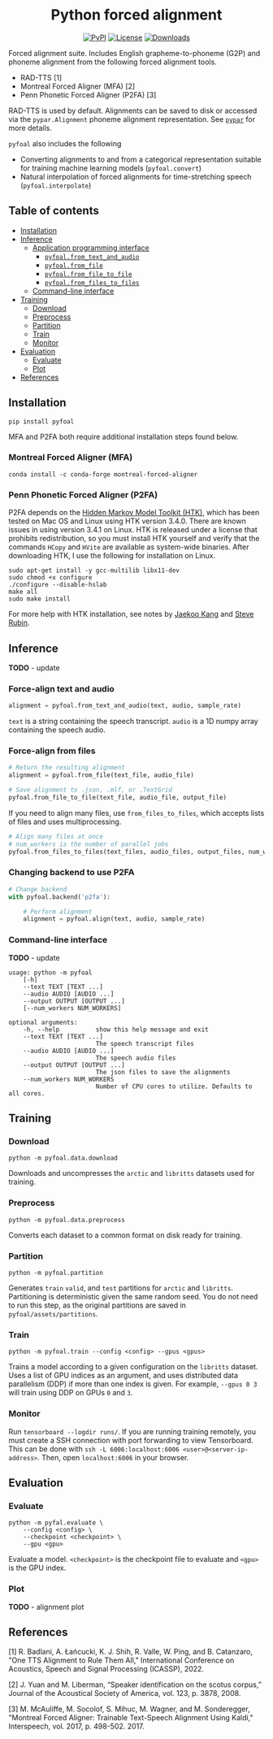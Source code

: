 <h1 align="center">Python forced alignment</h1>
<div align="center">

[![PyPI](https://img.shields.io/pypi/v/pyfoal.svg)](https://pypi.python.org/pypi/pyfoal)
[![License](https://img.shields.io/badge/License-MIT-blue.svg)](https://opensource.org/licenses/MIT)
[![Downloads](https://pepy.tech/badge/pyfoal)](https://pepy.tech/project/pyfoal)

</div>

Forced alignment suite. Includes English grapheme-to-phoneme (G2P) and
phoneme alignment from the following forced alignment tools.
 - RAD-TTS [1]
 - Montreal Forced Aligner (MFA) [2]
 - Penn Phonetic Forced Aligner (P2FA) [3]

RAD-TTS is used by default. Alignments can be saved to disk or accessed via the
`pypar.Alignment` phoneme alignment representation. See
[`pypar`](https://github.com/maxrmorrison/pypar) for more details.

`pyfoal` also includes the following
 - Converting alignments to and from a categorical representation
   suitable for training machine learning models (`pyfoal.convert`)
 - Natural interpolation of forced alignments for time-stretching speech
   (`pyfoal.interpolate`)


## Table of contents

- [Installation](#installation)
- [Inference](#inference)
    * [Application programming interface](#application-programming-interface)
        * [`pyfoal.from_text_and_audio`](#pyfoalfrom_text_and_audio)
        * [`pyfoal.from_file`](#pyfoalfrom_file)
        * [`pyfoal.from_file_to_file`](#pyfoalfrom_file_to_file)
        * [`pyfoal.from_files_to_files`](#pyfoalfrom_files_to_files)
    * [Command-line interface](#command-line-interface)
- [Training](#training)
    * [Download](#download)
    * [Preprocess](#preprocess)
    * [Partition](#partition)
    * [Train](#train)
    * [Monitor](#monitor)
- [Evaluation](#evaluation)
    * [Evaluate](#evaluate)
    * [Plot](#plot)
- [References](#references)


## Installation

`pip install pyfoal`

MFA and P2FA both require additional installation steps found below.


### Montreal Forced Aligner (MFA)

`conda install -c conda-forge montreal-forced-aligner`


### Penn Phonetic Forced Aligner (P2FA)

P2FA depends on the
[Hidden Markov Model Toolkit (HTK)](http://htk.eng.cam.ac.uk/), which has been
tested on Mac OS and Linux using HTK version 3.4.0. There are known issues in
using version 3.4.1 on Linux. HTK is released under a license that prohibits
redistribution, so you must install HTK yourself and verify that the commands
`HCopy` and `HVite` are available as system-wide binaries. After downloading
HTK, I use the following for installation on Linux.

```
sudo apt-get install -y gcc-multilib libx11-dev
sudo chmod +x configure
./configure --disable-hslab
make all
sudo make install
```

For more help with HTK installation, see notes by
[Jaekoo Kang](https://github.com/jaekookang/p2fa_py3#install-htk) and
[Steve Rubin](https://github.com/ucbvislab/p2fa-vislab#install-htk-34-note-341-will-not-work-get-htk-here).


## Inference

**TODO** - update

### Force-align text and audio

```python
alignment = pyfoal.from_text_and_audio(text, audio, sample_rate)
```

`text` is a string containing the speech transcript.
`audio` is a 1D numpy array containing the speech audio.


### Force-align from files

```python
# Return the resulting alignment
alignment = pyfoal.from_file(text_file, audio_file)

# Save alignment to .json, .mlf, or .TextGrid
pyfoal.from_file_to_file(text_file, audio_file, output_file)
```

If you need to align many files, use `from_files_to_files`, which accepts
lists of files and uses multiprocessing.

```python
# Align many files at once
# num_workers is the number of parallel jobs
pyfoal.from_files_to_files(text_files, audio_files, output_files, num_workers)
```


### Changing backend to use P2FA

```python
# Change backend
with pyfoal.backend('p2fa'):

    # Perform alignment
    alignment = pyfoal.align(text, audio, sample_rate)
```


### Command-line interface

**TODO** - update

```
usage: python -m pyfoal
    [-h]
    --text TEXT [TEXT ...]
    --audio AUDIO [AUDIO ...]
    --output OUTPUT [OUTPUT ...]
    [--num_workers NUM_WORKERS]

optional arguments:
    -h, --help          show this help message and exit
    --text TEXT [TEXT ...]
                        The speech transcript files
    --audio AUDIO [AUDIO ...]
                        The speech audio files
    --output OUTPUT [OUTPUT ...]
                        The json files to save the alignments
    --num_workers NUM_WORKERS
                        Number of CPU cores to utilize. Defaults to all cores.
```


## Training

### Download

`python -m pyfoal.data.download`

Downloads and uncompresses the `arctic` and `libritts` datasets used for training.


### Preprocess

`python -m pyfoal.data.preprocess`

Converts each dataset to a common format on disk ready for training.


### Partition

`python -m pyfoal.partition`

Generates `train` `valid`, and `test` partitions for `arctic` and `libritts`.
Partitioning is deterministic given the same random seed. You do not need to
run this step, as the original partitions are saved in
`pyfoal/assets/partitions`.


### Train

`python -m pyfoal.train --config <config> --gpus <gpus>`

Trains a model according to a given configuration on the `libritts`
dataset. Uses a list of GPU indices as an argument, and uses distributed
data parallelism (DDP) if more than one index is given. For example,
`--gpus 0 3` will train using DDP on GPUs `0` and `3`.


### Monitor

Run `tensorboard --logdir runs/`. If you are running training remotely, you
must create a SSH connection with port forwarding to view Tensorboard.
This can be done with `ssh -L 6006:localhost:6006 <user>@<server-ip-address>`.
Then, open `localhost:6006` in your browser.


## Evaluation

### Evaluate

```
python -m pyfal.evaluate \
    --config <config> \
    --checkpoint <checkpoint> \
    --gpu <gpu>
```

Evaluate a model. `<checkpoint>` is the checkpoint file to evaluate and `<gpu>`
is the GPU index.

### Plot

**TODO** - alignment plot


## References

[1] R. Badlani, A. Łańcucki, K. J. Shih, R. Valle, W. Ping, and B.
Catanzaro, "One TTS Alignment to Rule Them All," International
Conference on Acoustics, Speech and Signal Processing (ICASSP), 2022.

[2] J. Yuan and M. Liberman, “Speaker identification on the scotus
corpus,” Journal of the Acoustical Society of America, vol. 123, p.
3878, 2008.

[3] M. McAuliffe, M. Socolof, S. Mihuc, M. Wagner, and M. Sonderegger,
"Montreal Forced Aligner: Trainable Text-Speech Alignment Using Kaldi,"
Interspeech, vol. 2017, p. 498-502. 2017.
